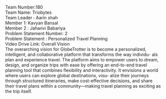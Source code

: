 Team Number:180 <br>
Team Name: Triobytes <br>
Team Leader : Aarin shah <br>
Member 1: Kavyan Bansal <br>
Member 2 : Jahanvi Babariya  <br>
Problem Statement Number: 2 <br>
Problem Statement : Personalized Travel Planning <br>
Video Drive Link: 
Overall Vision <br>
The overarching vision for GlobeTrotter is to become a personalized,
intelligent, and collaborative platform that transforms the way individu-
als plan and experience travel. The platform aims to empower users to
dream, design, and organize trips with ease by offering an end-to-end
travel planning tool that combines flexibility and interactivity.
It envisions a world where users can explore global destinations, visu-
alize their journeys through structured itineraries, make cost-effective
decisions, and share their travel plans within a community—making
travel planning as exciting as the trip itself.
